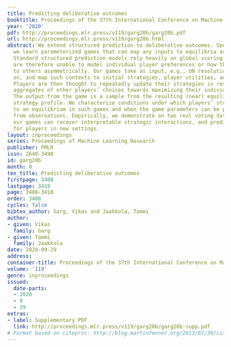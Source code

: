 ```yaml
---
title: Predicting deliberative outcomes
booktitle: Proceedings of the 37th International Conference on Machine Learning
year: '2020'
pdf: http://proceedings.mlr.press/v119/garg20b/garg20b.pdf
url: http://proceedings.mlr.press/v119/garg20b.html
abstract: We extend structured prediction to deliberative outcomes. Specifically,
  we learn parameterized games that can map any inputs to equilibria as the outcomes.
  Standard structured prediction models rely heavily on global scoring functions and
  are therefore unable to model individual player preferences or how they respond
  to others asymmetrically. Our games take as input, e.g., UN resolution to be voted
  on, and map such contexts to initial strategies, player utilities, and interactions.
  Players are then thought to repeatedly update their strategies in response to weighted
  aggregates of other players’ choices towards maximizing their individual utilities.
  The output from the game is a sample from the resulting (near) equilibrium mixed
  strategy profile. We characterize conditions under which players’ strategies converge
  to an equilibrium in such games and when the game parameters can be provably recovered
  from observations. Empirically, we demonstrate on two real voting datasets that
  our games can recover interpretable strategic interactions, and predict strategies
  for players in new settings.
layout: inproceedings
series: Proceedings of Machine Learning Research
publisher: PMLR
issn: 2640-3498
id: garg20b
month: 0
tex_title: Predicting deliberative outcomes
firstpage: 3408
lastpage: 3418
page: 3408-3418
order: 3408
cycles: false
bibtex_author: Garg, Vikas and Jaakkola, Tommi
author:
- given: Vikas
  family: Garg
- given: Tommi
  family: Jaakkola
date: 2020-09-29
address: 
container-title: Proceedings of the 37th International Conference on Machine Learning
volume: '119'
genre: inproceedings
issued:
  date-parts:
  - 2020
  - 9
  - 29
extras:
- label: Supplementary PDF
  link: http://proceedings.mlr.press/v119/garg20b/garg20b-supp.pdf
# Format based on citeproc: http://blog.martinfenner.org/2013/07/30/citeproc-yaml-for-bibliographies/
---
```

